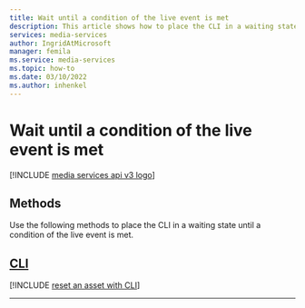 ```yaml
---
title: Wait until a condition of the live event is met
description: This article shows how to place the CLI in a waiting state until a condition of the live event is met.
services: media-services
author: IngridAtMicrosoft
manager: femila 
ms.service: media-services
ms.topic: how-to
ms.date: 03/10/2022
ms.author: inhenkel
---
```


# Wait until a condition of the live event is met

[!INCLUDE [media services api v3 logo](./includes/v3-hr.md)]

## Methods

Use the following methods to place the CLI in a waiting state until a condition of the live event is met.

## [CLI](#tab/cli/)

[!INCLUDE [reset an asset with CLI](./includes/task-wait-live-event-cli.md)]

---
